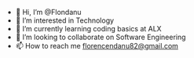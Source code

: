 - 👋 Hi, I’m @Flondanu
- 👀 I’m interested in Technology
- 🌱 I’m currently learning coding basics at ALX
- 💞️ I’m looking to collaborate on Software Engineering
- 📫 How to reach me florencendanu82@gmail.com

<!---
Flondanu/Flondanu is a ✨ special ✨ repository because its `README.md` (this file) appears on your GitHub profile.
You can click the Preview link to take a look at your changes.
--->
